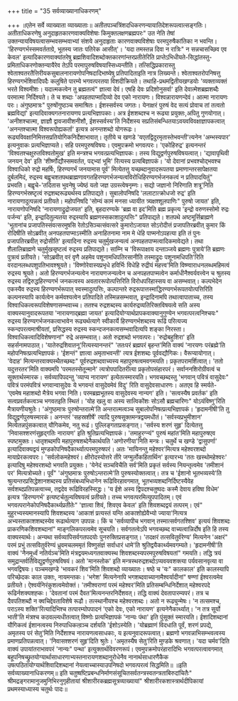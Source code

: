 +++
title = "35 सर्वव्याख्यानाधिकरणम्"

+++
॥एतेन सर्वे व्याख्याता व्याख्याताः॥ अतीतपञ्चत्रिंशदधिकरणन्यायातिदेशरूपत्वात्सङ्गतिः। अतीताधिकरणेषु अनुदाहृतकारणवाक्यविशेषाः किमुक्तलक्षणब्रह्मपरः" उत नेति तेषां उक्तन्यायविषयत्वासम्भवसम्भवाभ्यां संशये अनुदाहृताः कारणवाक्यविशेषाः परमपुरुषैकांतिका न भवन्ति। 'हिरण्यगर्भस्समवर्तताग्रे, भूतस्य जातः पतिरेक आसीत्'। 'यदा तमस्तन्न दिवा न रात्रिः" न सन्नचासच्छिव एव केवल' इत्यादिकारणवाक्यांतरेषु ब्रह्मशिवादिशब्दोक्तकारणांन्तरप्रतीतेरिति प्राप्तेऽभिधीयते-सिद्धांतस्तु-प्रमिताधिकरणोक्तन्यायैरेव तेऽपि परमापुरुषविषयास्सिध्यन्तीति। तत्सिद्धिप्रकारास्तु श्वेताश्वतरतैत्तिरीयकसुबालनारायणोपनिषदादिभाष्येषु प्रतिपादिताइति नात्र लिख्यन्ते। श्वेताश्वतरोपनिषत्तु हिरण्यगर्भशिवादिपदैः कलुषिते पारम्ये भगवत्परतया विशदीक्रियते। तथाहि-प्रथमद्वितीयखण्डयोः 'व्यक्ताव्यक्तं भरते विश्वमीशः। यदात्मकत्वेन तु ब्रह्मतत्वं" ज्ञात्वा देवं। एषहि देवः प्रदिशोनुसर्वा' इति देवात्मेशब्रह्मशब्दैः परमात्मा निर्दिश्यते। ते च शब्दाः 'अपहतपाप्मादिव्यो देव एको नारायणः। विश्वन्नारायणन्देवं। आत्मा नारायणः परः। अंगुष्ठमात्रः" पुरुषोंगुष्ठञ्च समाश्रितः। ईशस्सर्वस्य जगतः। येनाक्षरं पुरुषं वेद सत्यं प्रोवाच तां तत्वतो ब्रह्मविद्यां' इत्यादिवाक्यगतनारायणप प्रत्यभिज्ञापकाः। अत्र ईशशब्दश्च न रूढ्या प्रयुक्तः,अपितु गुणयोगात्। 'अनीशश्चात्मा, ज्ञाज्ञौ द्वावजावीशनीशौ, ईशस्सर्वस्य'ति निर्देशस्य सप्रतिसंबन्धितयाऽवयवविवक्षाज्ञापकत्वात् 'अनन्तश्चात्मा विश्वरूपोह्यकर्ता' इत्यत्र अनन्तशब्दो योगरूढः। रूढ्यविवक्षानिमित्तसप्रतियोगिकनिर्देशाभावात्। तृतीये च खणडे 'यएतद्विदुरमृतास्तेभवन्ती'त्यनेन 'अम्भस्यपार' इत्यनुवाकः प्रत्यभिज्ञाप्यते। सहि परमपुरुषविषयः। एवमुपक्रमो भगवत्परः। 'एकोहिरुद्र' इत्यनन्तरं 'विश्वतश्चक्षुरुतविश्वतोमुख' इति मन्त्रश्च भगवत्प्रत्यभिज्ञापकः। तस्य विद्युद्वर्णपुरुषविषयत्वात्। 'द्यावापृथिवी जनयन् देव' इति 'शीर्ष्णोद्यौस्समवर्तत, पद्भ्यां भूमि' रित्यस्य प्रत्यबिज्ञापकं। 'यो देवानां प्रभवश्चोद्भवश्च विश्वाधिको रुद्रो महर्षिः, हिरण्यगर्भं जनयामास पूर्व' मित्येतत्तु यच्छब्दानुवादरूपतया प्रमाणान्तरसापेक्षतया दुर्बलमिदं, रुद्रस्य बह्वृचशतपथब्राह्मणावगतहिरण्यगर्भजन्यत्वविरोधिहिरण्यगर्भजनकत्वं न प्रतिपादयितुं" प्रभवति। बह्वृचे-'तदितास भुवनेषु ज्येष्ठं यतो जज्ञ उग्रस्त्वेषनृम्णः। सद्यो जज्ञानो निरिणाति शत्रू'निति हिरण्यगर्भस्रष्टृत्वं रुद्रशब्दरूढ्यर्थस्य प्रतिपाद्यते। सुबालोपनिषदि 'ललाटात्क्रोधजो रुद्र' इति नारायणादुत्पन्नत्वं प्रतीयते। महोपनिषदि 'सोम्यं कामं मनसा ध्यायीत त्र्यक्षश्शूलपाणिः" पुरुषो जायत' इति, नारायणोपनिषदि 'नारायणाद्रुद्रोजयत' इति, बृहदारण्यके 'ब्रह्म वा इद'मिति ब्रह्म प्रकृत्य 'इन्द्रो वरुणस्सोमो रुद्रः पर्जन्य' इति, इन्द्रादितुल्यतया रुद्रस्यापि ब्रह्मणस्सकाशादुत्पत्तिः" प्रतिपाद्यते। शतपथे अष्टमूर्त्तिब्राह्मणे 'भूतानांच प्रजापतिस्संवत्सरमुषसि रेतोऽसिञ्चत्संवत्सरे कुमारोऽजायत सोऽरोदीत्तं प्रजापतिरब्रवीत् कुमार किं रोदिषीति सोऽब्रवीत् अनपहतपाप्माऽस्मीति अनाहितनामा नाम मे धेहि पाप्मनोऽपहत्या इति तं पुनः प्रजापतिरब्रवीत् रुद्रोसीति' इत्यादिना रुद्रस्य चतुर्मुखजन्यत्वं अनपहतपाप्मत्वादिकमावेद्यते। तथा शैलालिब्राह्मणे चतुर्मुखसृष्टत्वं रुद्रस्य प्रतिपाद्यते। साम्नि च 'विरूपाक्षाय दन्ताञ्जये ब्रह्मणः पुत्राये'ति ब्रह्मणः पुत्रत्वं प्रतीयते। 'सोऽब्रवीत् वरं वृणै अहमेव पशूनामधिपतिरसानीति तस्माद्रुदः पशूनामधिपति'रिति वरदानलब्धपशुपतिभावश्श्रूयते। 'विष्णोरेवास्यप्रभृधे हविर्भिः विधेहि रुद्रीयं महत्त्व'मिति विष्ण्वाराधनलब्धमहिमत्वं रुद्रस्य श्रूयते। अतो हिरण्यगर्भजन्यत्वेन नारायणजन्यत्वेन च अनपहतपाप्मत्वेन कर्माधीनैश्वर्यवत्त्वेन च श्रुतस्य रुद्रस्य तद्विरुद्धहिरण्यगर्भ जनकत्वस्य अवताररूपोत्पत्तिरिति विरोधपरिहास्सय वा असम्भवात्। कल्पभेदेन एकस्यैव रुद्रस्य हिरण्यगर्भरूपात् स्वस्मादुत्पत्तिः, कल्पान्तरे रुद्ररूपात्तस्माद्धिरण्यगर्भरूपतयोत्पत्तिरिति कल्पनस्यापि कार्यत्वेन कर्मवश्यत्वेन प्रतिपादिते तस्मिन्नसम्भवात्, इन्द्रादिनामपि तथात्वापाताच्च, तस्य विश्वाधिकत्वरूपविशेषणासम्भवाच्च। ततश्च रुद्रशब्दस्य कार्यरुद्रव्यतिरिक्तविषयत्वे सति अस्य वाक्यस्यानुवादरूपतया 'नारायणाद्ब्रह्मा जायत' इत्यादियोग्यार्थप्रापकवाक्यानुगुण्येन भगवत्परत्वनिश्चयः" रुद्रस्य हिरण्यगर्भजनकत्वाभावेन रूढ्यर्थत्यागे स्वीकार्ये हिरण्यगर्भशब्दस्य रूढिं परित्यज्य स्कन्दपरत्वमाश्रीयतां, प्रसिद्धस्य रुद्रस्य स्कन्दजनकत्वसम्भवादित्यपि शङ्का निरस्ता। विश्वाधिकत्वादिविशेषणानां" रुद्रे असम्भवात्। अतो रुद्रशब्दो भगवत्परः। 'रुद्रोबहुशिरा' इति सहर्सनामपाठात्। 'यातेरुद्रशिवातनू'रित्यस्यानन्तरं" 'ततःपरं ब्रह्मपरं बृहन्त'मिति वाक्यं 'नारयणः परंब्रह्मे'ति महोपनिषत्प्रत्यभिज्ञापकं। 'ईशन्तं" ज्ञात्वा अमृताभवन्ती' त्यत्र ईशशब्दः पूर्ववद्यौगिकः। वैरूप्यायोगात्। 'वेदाह' मित्यन्तरवाक्यस्थैतच्छब्दः" पूर्वरुद्रशब्दवाच्यस्य महापुरुषत्वमवगमयति। प्रकृतपरामर्शित्वात्। 'ततो यदुत्तरतर'मिति वाक्यमपि 'परमतस्सेतून्माने' त्यत्रोपपादितरीत्या प्रकृतोपसंहारपरं। सर्वाननशिरोग्रीवत्वं च सूक्तार्थस्मारक। सर्वव्यापिपदन्तु 'व्याप्य नारायण' इत्येतत्स्मारयति। भगवच्छब्दस्तु 'भगवान् पवित्रं वासुदेवः" पवित्रं परमंपवित्रं भगवान्वासुदेवः ये भगवन्तं वासुदेवमेवं विदु' रिति वासुदेवसाधारणः। अतएव हि स्मर्यते- 'एवमेष महाशब्दो मैत्रेय भगवा निति। परमब्रह्मभूतस्य वासुदेवस्य नान्यग' इति। 'सत्वस्यैष प्रवर्तक' इति सत्वप्रवर्तकत्वञ्च भगवतइति स्थितं। 'योह खलु वा अस्य सात्विकोंशः सोऽसौ ब्रह्मचारिणः" योऽयंविष्णु'रिति मैत्रायणीयश्रुतेः। 'अंगुष्ठमात्रः पुरुषोन्तरात्मे'ति अन्तरात्मत्वञ्च सुबालोपनिषत्प्रत्यभिज्ञापकं। 'हृदामनीषी'ति तु विद्युद्वर्णपुरुषस्मारकं। अनन्तरं 'सहस्रशीर्षे' त्यादि पुरुषसूक्तमन्त्रद्वयमधीतं। 'सर्वस्यप्रभुमीशान' मित्येतन्नपुंसकत्वात् यौगिकमेव, नतु रूढं। पुल्लिङ्गताप्रसङ्गात्। 'सर्वस्य शरणं सुहृ' दित्येतत्तु 'निवासश्शरणंसुहृद्गतिः नारायण' इति श्रुतिप्रत्यभिज्ञापकं। 'तमाहुरग्न्यं" पुरुषं महांत'मिति महापुरुषएव स्पष्टमुक्तः। धातृशब्दमपि महापुरुषशब्देनैकार्थयति 'अणोरणीया'निति मन्त्रः। चतुर्थे च खण्डे 'द्वासुपर्णा' इत्यादिवाक्यद्वयं मुण्डकोपनिषदैकार्थ्यात्परमपुरुषपरं। अतः 'मायिनन्तु महेश्वर'मित्यत्र महेश्वरशब्दो मायाप्रेरकत्वपरः। 'सर्वलोकमहेश्वरं। क्षीरोदस्योत्तरे तीरे जग्मुर्लोकहितार्थिन' इत्यारभ्य 'ततः खस्थोमहेश्वरः' इत्यादिषु महेश्वरशब्दो भगवति प्रयुक्तः। 'येनेदं सञ्चविचैति सर्व'मिति प्रकृतं सर्वस्य नियन्तृत्वमेव 'तमीशानं पर' मित्यत्रोच्यते। पूर्वं" 'अंगुष्ठमात्रः पुरुषोऽन्तरात्मे'ति पुरुषस्योक्तत्वात्। तत्र च 'ईशानो भूतभव्यस्ये'ति श्रुत्यन्तरप्रसिद्धेशानशब्दस्य प्रतिसंबध्यभिधानेन रूढिविरहावगमात्, भूतभव्यशब्दनिर्दिष्टस्यैवेह सर्वशब्दप्रतिपन्नत्वाच्च, तद्वदेव रूढिविरहस्सिद्धः। 'य ईशे अस्य द्विपदश्चतुष्पदः कस्मै देवाय हविषा विधेम' इत्यत्र 'हिरण्यगर्भ' इत्यष्टर्चतुल्यविषयत्वं प्रतीयते। तच्च भगवत्परमित्युपपादितम्। एवं भगवत्परानेकोपनिषदैकार्थ्यप्रतीतेः" 'ज्ञात्वा शिवं, शिवएव केवल' इति शिवशब्दद्वयं तत्परम्। एवं" मुहुरभ्यस्यमानस्यापि शिवशब्दस्य 'आकाशं प्रत्यस्तं यन्ति आकाशोह्येवैभ्यो ज्याया'नित्यत्र अभ्यस्ताकाशशब्दस्येव रूढार्थत्याग उपपन्नः। किं च 'सर्वव्यापीच भगवान् तस्मात्सर्वगतश्शिव' इत्ययं शिवशब्दः प्राकरणिकशिवशब्दानां" माङ्गलिकपरत्वमेव सूचयति। सर्वगतत्वेऽपि भगवच्छब्द वाच्यत्वान्निर्दोष इति हि तस्य वाक्यस्यार्थः। अन्यथा सर्वव्यापिसर्वगतपदयोः पुनरुक्तिप्रसङ्गात्। 'तदक्षरं तत्सवितुर्वरेण्य' मित्यनेन 'अक्षरं" परमं प्रभुं तत्सवितुर्वरेण्यं ध्रुवमचलममृतं विष्णुसंज्ञं सर्वाधारं धामे'ति श्रुतिद्वयैकार्थ्यमवगम्यते। 'हृदामनीषी'ति वाक्यं 'नैनमूर्ध्वं नतिर्यञ्च'मिति मंत्रद्वयमध्यगतवाक्यस्थ शिवशब्दस्यपरमपुरुषविषयतां" गमयति। तद्धि त्रयं समुद्रान्तर्वर्तिविद्युद्वर्णपुरुषविषयं। अतो 'मानस्तोक' इति मन्त्रस्थरुद्रशब्दोऽप्यवयवशक्त्या पर्यवसानवृत्या वा भगवद्विषयः। पञ्चमखण्डे 'भावकरं शिव'मिति शिवशब्दो व्याख्यातः। षष्ठे च 'यः" कालकाल' इति कालस्यापि परिच्छेदकः काल उक्तः, नायमन्तकः। 'भगेश' मित्यनेनापि भगशब्दवाच्यानामैश्वर्यादीनां" षण्णां ईश्वरत्वमेव प्रतीयते। ऐश्वर्यनिरंकुशत्वमेवोक्तं। 'तमीश्वराणां परमं महेश्वर'मिति प्रतिसम्बन्धिनिर्देशात् महेश्वरपदे रूढिर्नशक्यशह्कः। 'देवतानां परमं दैवत'मित्यनन्तरनिर्देशवत्। तद्धि वाक्यं देवतापारम्यपरं। तत्र च दैवपतिशब्दौ न क्वचिद्देवताविशेषे रूढौ। तत्स्थानीयश्च महेश्वरशब्दः। अतो न रूढ्युन्मेषः। 'न तत्समश्च, पराऽस्य शक्ति'रित्यादिभिश्च तत्पारम्योपपादनं 'एको देवः, एको नारायण' इत्यनेनैकार्थ्यात्। 'न तत्र सूर्यो भाती'ति मंत्रश्च कठवल्ल्यधीतत्वात् विष्णोः प्रत्यभिज्ञापकं 'नान्यः पंथा' इति पुंसूक्तं स्मारयति। ईशादिशब्दानां यौगिकत्वं ईशानत्वस्य निरुपाधिकत्व़ञ्च दर्शयति 'ईशोऽस्येति। 'योब्रह्माणं विदधाति पूर्वं, शरणं प्रपद्ये, अमृतस्य परं सेतु'मिति निर्देशाश्च नारायणत्वसाधकाः, य इत्यनुवादरूपत्वात्। ब्रह्मणो भगवन्नाभिसम्भवत्वस्य प्रमाणप्रतिपन्नत्वात्। 'निवासश्शरणं सुहृ'दिति श्रुतेः। 'अमृतस्यैष सेतु'रिति मुण़्डके श्रवणात्। 'यदा चर्मव'दिति वाक्यं उपायांतराभावपरं 'नान्यः" पन्था' इत्युक्तार्थविवरणरूपं। एवमुपक्रमोपरंहारादिभिः भगवत्परत्वावगमात् बहूपनिषच्छ्रुतयोग्यार्थासाधारणाभ्यस्तनारायणशब्दानुरोधेनैव नानार्थसाधारणैकैक उषत्पठितायोग्यार्थशिवादिशब्दानां नेयत्वाच्चास्याउपनिषदो भगवत्परत्वं सिद्धमिति॥ ॥इति सर्वव्याख्यानाधिकरणम्॥ इति चतुष्षष्टिप्रबन्धनिर्माणसंसूचितसर्वतन्त्रस्वतन्त्रताबिरुदांचितैः" श्रीमद्रङ्गरामानुजमुनिभिरनुगृहीतायां श्रीशारीरकब्रह्मसूत्रव्याख्यायां" श्रीशारीरकशास्त्रार्थदीपिकायां प्रथमस्याध्यास्य चतुर्थः पादः॥